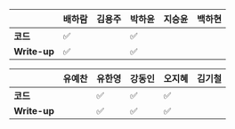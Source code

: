 |              | 배하람 | 김용주 | 박하윤 | 지승윤 | 백하현 |
| ------------ | ------ | ------ | ------ | ------ | ------ |
| **코드**     | :white_check_mark: |        | :white_check_mark: |        |        |
| **Write-up** | :white_check_mark: |        | :white_check_mark:|        |        |

|              | 유예찬 | 유한영 | 강동인 | 오지혜 | 김기철 |
| ------------ | ------ | ------ | ------ | ------ | ------ |
| **코드**     |        |:white_check_mark:|   ✅     |  :white_check_mark:      |        |
| **Write-up** |        |:white_check_mark:|   ✅     |   :white_check_mark:     |        |

